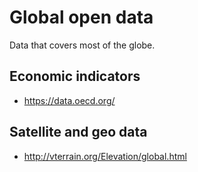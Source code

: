 # Global open data
Data that covers most of the globe.

## Economic indicators  
- https://data.oecd.org/  


## Satellite and geo data
- http://vterrain.org/Elevation/global.html
